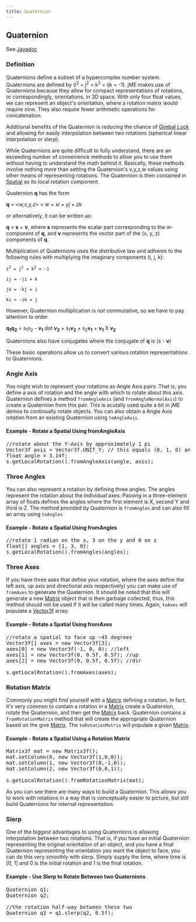 ```yaml
---
title: Quaternion
---
```

<h2 class="sectionedit1" id="quaternion">Quaternion</h2>
<div class="level2">

<p>
See <a href="http://www.jmonkeyengine.com/doc/com/jme/math/Quaternion.html" class="urlextern" title="http://www.jmonkeyengine.com/doc/com/jme/math/Quaternion.html" rel="nofollow">Javadoc</a>
</p>

</div>
<!-- EDIT1 SECTION "Quaternion" [1-102] -->
<h3 class="sectionedit2" id="definition">Definition</h3>
<div class="level3">

<p>
Quaternions define a subset of a hypercomplex number system. Quaternions are defined by (i<sup>2</sup> = j<sup>2</sup> = k<sup>2</sup> = ijk = -1). jME makes use of Quaternions because they allow for compact representations of rotations, or correspondingly, orientations, in 3D space. With only four float values, we can represent an object's orientation, where a rotation matrix would require nine. They also require fewer arithmetic operations for concatenation. 
</p>

<p>
Additional benefits of the Quaternion is reducing the chance of <a href="http://en.wikipedia.org/wiki/Gimbal_lock" class="urlextern" title="http://en.wikipedia.org/wiki/Gimbal_lock" rel="nofollow">Gimbal Lock</a> and allowing for easily interpolation between two rotations (spherical linear interpolation or slerp).
</p>

<p>
While Quaternions are quite difficult to fully understand, there are an exceeding number of convenience methods to allow you to use them without having to understand the math behind it. Basically, these methods involve nothing more than setting the Quaternion's x,y,z,w values using other means of representing rotations. The Quaternion is then contained in <a href="/jme3/advanced/spatial.html" class="wikilink1" title="jme3:advanced:spatial">Spatial</a> as its local rotation component.
</p>

<p>
Quaternion <strong>q</strong> has the form
</p>

<p>
<strong>q</strong> = &lt;<em>w,x,y,z</em>&gt; = <em>w + xi + yj + zk</em>
</p>

<p>
or alternatively, it can be written as:
</p>

<p>
<strong>q</strong> = <strong>s</strong> + <strong>v</strong>, where <strong>s</strong> represents the scalar part corresponding to the w-component of <strong>q</strong>, and <strong>v</strong> represents the vector part of the (x, y, z) components of <strong>q</strong>.
</p>

<p>
Multiplication of Quaternions uses the distributive law and adheres to the following rules with multiplying the imaginary components (i, j, k):
</p>

<p>
<code>i<sup>2</sup> = j<sup>2</sup> = k<sup>2</sup> = -1</code><br />

<code>ij = -ji = k</code><br />

<code>jk = -kj = i</code><br />

<code>ki = -ik = j</code>
</p>

<p>
However, Quaternion multiplication is <em>not</em> commutative, so we have to pay attention to order.
</p>

<p>
<strong>q<sub>1</sub>q<sub>2</sub></strong> = s<sub>1</sub>s<sub>2</sub> - <strong>v<sub>1</sub></strong> dot <strong>v<sub>2</sub></strong> + s<sub>1</sub><strong>v<sub>2</sub></strong> + s<sub>2</sub><strong>v<sub>1</sub></strong> + <strong>v<sub>1</sub></strong> X <strong>v<sub>2</sub></strong>
</p>

<p>
Quaternions also have conjugates where the conjugate of <strong>q</strong> is (s - <strong>v</strong>)
</p>

<p>
These basic operations allow us to convert various rotation representations to Quaternions.
</p>

</div>
<!-- EDIT2 SECTION "Definition" [103-2268] -->
<h3 class="sectionedit3" id="angle_axis">Angle Axis</h3>
<div class="level3">

<p>
You might wish to represent your rotations as Angle Axis pairs. That is, you define a axis of rotation and the angle with which to rotate about this axis. Quaternion defines a method <code>fromAngleAxis</code> (and <code>fromAngleNormalAxis</code>) to create a Quaternion from this pair. This is acutally used quite a bit in jME demos to continually rotate objects. You can also obtain a Angle Axis rotation from an existing Quaternion using <code>toAngleAxis</code>.
</p>

</div>

<h4 id="example_-_rotate_a_spatial_using_fromangleaxis">Example - Rotate a Spatial Using fromAngleAxis</h4>
<div class="level4">
<pre class="code java"><span class="co1">//rotate about the Y-Axis by approximately 1 pi</span>
Vector3f axis <span class="sy0">=</span> Vector3f.<span class="me1">UNIT_Y</span><span class="sy0">;</span> <span class="co1">// this equals (0, 1, 0) and does not require to create a new object</span>
<span class="kw4">float</span> angle <span class="sy0">=</span> 3.14f<span class="sy0">;</span>
s.<span class="me1">getLocalRotation</span><span class="br0">(</span><span class="br0">)</span>.<span class="me1">fromAngleAxis</span><span class="br0">(</span>angle, axis<span class="br0">)</span><span class="sy0">;</span></pre>

</div>
<!-- EDIT3 SECTION "Angle Axis" [2269-3024] -->
<h3 class="sectionedit4" id="three_angles">Three Angles</h3>
<div class="level3">

<p>
You can also represent a rotation by defining three angles. The angles represent the rotation about the individual axes. Passing in a three-element array of floats defines the angles where the first element is X, second Y and third is Z. The method provided by Quaternion is <code>fromAngles</code> and can also fill an array using <code>toAngles</code>
</p>

</div>

<h4 id="example_-_rotate_a_spatial_using_fromangles">Example - Rotate a Spatial Using fromAngles</h4>
<div class="level4">
<pre class="code java"><span class="co1">//rotate 1 radian on the x, 3 on the y and 0 on z</span>
<span class="kw4">float</span><span class="br0">[</span><span class="br0">]</span> angles <span class="sy0">=</span> <span class="br0">{</span><span class="nu0">1</span>, <span class="nu0">3</span>, <span class="nu0">0</span><span class="br0">}</span><span class="sy0">;</span>
s.<span class="me1">getLocalRotation</span><span class="br0">(</span><span class="br0">)</span>.<span class="me1">fromAngles</span><span class="br0">(</span>angles<span class="br0">)</span><span class="sy0">;</span></pre>

</div>
<!-- EDIT4 SECTION "Three Angles" [3025-3573] -->
<h3 class="sectionedit5" id="three_axes">Three Axes</h3>
<div class="level3">

<p>
If you have three axes that define your rotation, where the axes define the left axis, up axis and directional axis respectively) you can make use of <code>fromAxes</code> to generate the Quaternion. It should be noted that this will generate a new <a href="/jme3/matrix.html" class="wikilink1" title="jme3:matrix">Matrix</a> object that is then garbage collected, thus, this method should not be used if it will be called many times. Again, <code>toAxes</code> will populate a <a href="/doku.php/jme3:vector" class="wikilink2" title="jme3:vector" rel="nofollow">Vector3f</a> array.
</p>

</div>

<h4 id="example_-_rotate_a_spatial_using_fromaxes">Example - Rotate a Spatial Using fromAxes</h4>
<div class="level4">
<pre class="code java"><span class="co1">//rotate a spatial to face up ~45 degrees</span>
Vector3f<span class="br0">[</span><span class="br0">]</span> axes <span class="sy0">=</span> <span class="kw1">new</span> Vector3f<span class="br0">[</span><span class="nu0">3</span><span class="br0">]</span><span class="sy0">;</span>
axes<span class="br0">[</span><span class="nu0">0</span><span class="br0">]</span> <span class="sy0">=</span> <span class="kw1">new</span> Vector3f<span class="br0">(</span><span class="sy0">-</span><span class="nu0">1</span>, <span class="nu0">0</span>, <span class="nu0">0</span><span class="br0">)</span><span class="sy0">;</span> <span class="co1">//left</span>
axes<span class="br0">[</span><span class="nu0">1</span><span class="br0">]</span> <span class="sy0">=</span> <span class="kw1">new</span> Vector3f<span class="br0">(</span><span class="nu0">0</span>, 0.5f, 0.5f<span class="br0">)</span><span class="sy0">;</span> <span class="co1">//up</span>
axes<span class="br0">[</span><span class="nu0">2</span><span class="br0">]</span> <span class="sy0">=</span> <span class="kw1">new</span> Vector3f<span class="br0">(</span><span class="nu0">0</span>, 0.5f, 0.5f<span class="br0">)</span><span class="sy0">;</span> <span class="co1">//dir</span>
 
s.<span class="me1">getLocalRotation</span><span class="br0">(</span><span class="br0">)</span>.<span class="me1">fromAxes</span><span class="br0">(</span>axes<span class="br0">)</span><span class="sy0">;</span></pre>

</div>
<!-- EDIT5 SECTION "Three Axes" [3574-4330] -->
<h3 class="sectionedit6" id="rotation_matrix">Rotation Matrix</h3>
<div class="level3">

<p>
Commonly you might find yourself with a <a href="/jme3/matrix.html" class="wikilink1" title="jme3:matrix">Matrix</a> defining a rotation. In fact, it's very common to contain a rotation in a <a href="/jme3/matrix.html" class="wikilink1" title="jme3:matrix">Matrix</a> create a Quaternion, rotate the Quaternion, and then get the <a href="/jme3/matrix.html" class="wikilink1" title="jme3:matrix">Matrix</a> back. Quaternion contains a <code>fromRotationMatrix</code> method that will create the appropriate Quaternion based on the give <a href="/jme3/matrix.html" class="wikilink1" title="jme3:matrix">Matrix</a>. The <code>toRotationMatrix</code> will populate a given <a href="/jme3/matrix.html" class="wikilink1" title="jme3:matrix">Matrix</a>.
</p>

</div>

<h4 id="example_-_rotate_a_spatial_using_a_rotation_matrix">Example - Rotate a Spatial Using a Rotation Matrix</h4>
<div class="level4">
<pre class="code java">Matrix3f mat <span class="sy0">=</span> <span class="kw1">new</span> Matrix3f<span class="br0">(</span><span class="br0">)</span><span class="sy0">;</span>
mat.<span class="me1">setColumn</span><span class="br0">(</span><span class="nu0">0</span>, <span class="kw1">new</span> Vector3f<span class="br0">(</span><span class="nu0">1</span>,<span class="nu0">0</span>,<span class="nu0">0</span><span class="br0">)</span><span class="br0">)</span><span class="sy0">;</span>
mat.<span class="me1">setColumn</span><span class="br0">(</span><span class="nu0">1</span>, <span class="kw1">new</span> Vector3f<span class="br0">(</span><span class="nu0">0</span>,<span class="sy0">-</span><span class="nu0">1</span>,<span class="nu0">0</span><span class="br0">)</span><span class="br0">)</span><span class="sy0">;</span>
mat.<span class="me1">setColumn</span><span class="br0">(</span><span class="nu0">2</span>, <span class="kw1">new</span> Vector3f<span class="br0">(</span><span class="nu0">0</span>,<span class="nu0">0</span>,<span class="nu0">1</span><span class="br0">)</span><span class="br0">)</span><span class="sy0">;</span>
 
s.<span class="me1">getLocalRotation</span><span class="br0">(</span><span class="br0">)</span>.<span class="me1">fromRotationMatrix</span><span class="br0">(</span>mat<span class="br0">)</span><span class="sy0">;</span></pre>

<p>
As you can see there are many ways to build a Quaternion. This allows you to work with rotations in a way that is conceptually easier to picture, but still build Quaternions for internal representation.
</p>

</div>
<!-- EDIT6 SECTION "Rotation Matrix" [4331-5234] -->
<h3 class="sectionedit7" id="slerp">Slerp</h3>
<div class="level3">

<p>
One of the biggest advantages to using Quaternions is allowing interpolation between two rotations. That is, if you have an initial Quaternion representing the original orientation of an object, and you have a final Quaternion representing the orientation you want the object to face, you can do this very smoothly with slerp. Simply supply the time, where time is [0, 1] and 0 is the initial rotation and 1 is the final rotation.
</p>

</div>

<h4 id="example_-_use_slerp_to_rotate_between_two_quaternions">Example - Use Slerp to Rotate Between two Quaternions</h4>
<div class="level4">
<pre class="code java">Quaternion q1<span class="sy0">;</span>
Quaternion q2<span class="sy0">;</span>
 
<span class="co1">//the rotation half-way between these two</span>
Quaternion q3 <span class="sy0">=</span> q1.<span class="me1">slerp</span><span class="br0">(</span>q2, 0.5f<span class="br0">)</span><span class="sy0">;</span></pre>

</div>
<!-- EDIT7 SECTION "Slerp" [5235-] -->
